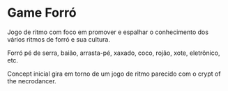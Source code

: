 # Game Forró

Jogo de ritmo com foco em promover e espalhar o conhecimento dos vários ritmos de forró e sua cultura.

Forró pé de serra, baião, arrasta-pé, xaxado, coco, rojão, xote, eletrônico, etc.

Concept inicial gira em torno de um jogo de ritmo parecido com o crypt of the necrodancer.
